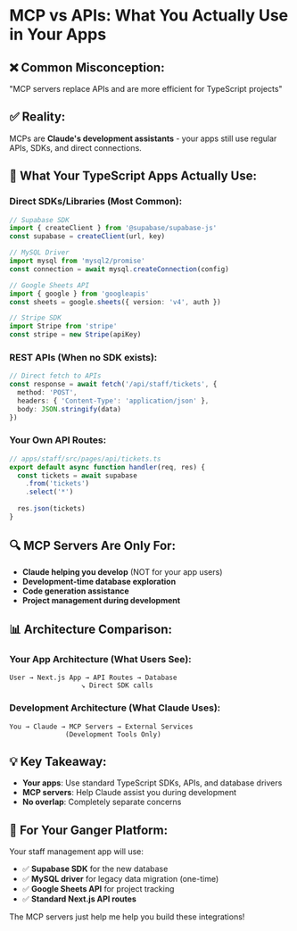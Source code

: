 # MCP vs APIs: What You Actually Use in Your Apps

## ❌ **Common Misconception:**
"MCP servers replace APIs and are more efficient for TypeScript projects"

## ✅ **Reality:**
MCPs are **Claude's development assistants** - your apps still use regular APIs, SDKs, and direct connections.

## 🔧 **What Your TypeScript Apps Actually Use:**

### **Direct SDKs/Libraries (Most Common):**
```typescript
// Supabase SDK
import { createClient } from '@supabase/supabase-js'
const supabase = createClient(url, key)

// MySQL Driver
import mysql from 'mysql2/promise'
const connection = await mysql.createConnection(config)

// Google Sheets API
import { google } from 'googleapis'
const sheets = google.sheets({ version: 'v4', auth })

// Stripe SDK
import Stripe from 'stripe'
const stripe = new Stripe(apiKey)
```

### **REST APIs (When no SDK exists):**
```typescript
// Direct fetch to APIs
const response = await fetch('/api/staff/tickets', {
  method: 'POST',
  headers: { 'Content-Type': 'application/json' },
  body: JSON.stringify(data)
})
```

### **Your Own API Routes:**
```typescript
// apps/staff/src/pages/api/tickets.ts
export default async function handler(req, res) {
  const tickets = await supabase
    .from('tickets')
    .select('*')
  
  res.json(tickets)
}
```

## 🔍 **MCP Servers Are Only For:**

- **Claude helping you develop** (NOT for your app users)
- **Development-time database exploration**
- **Code generation assistance**
- **Project management during development**

## 📊 **Architecture Comparison:**

### **Your App Architecture (What Users See):**
```
User → Next.js App → API Routes → Database
                  ↘ Direct SDK calls
```

### **Development Architecture (What Claude Uses):**
```
You → Claude → MCP Servers → External Services
              (Development Tools Only)
```

## 💡 **Key Takeaway:**

- **Your apps**: Use standard TypeScript SDKs, APIs, and database drivers
- **MCP servers**: Help Claude assist you during development
- **No overlap**: Completely separate concerns

## 🚀 **For Your Ganger Platform:**

Your staff management app will use:
- ✅ **Supabase SDK** for the new database
- ✅ **MySQL driver** for legacy data migration (one-time)
- ✅ **Google Sheets API** for project tracking
- ✅ **Standard Next.js API routes**

The MCP servers just help me help you build these integrations!